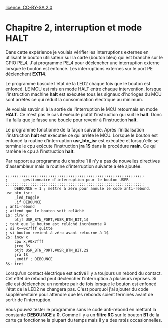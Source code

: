 [licence: CC-BY-SA 2.0](https://creativecommons.org/licenses/by-sa/2.0/fr/) 

# Chapitre 2, interruption et mode HALT

Dans cette expérience je voulais vérifier les interruptions externes en utilisant le bouton utilisateur sur la carte (bouton bleu) qui est branché sur le GPIO PE_4. J'ai programmé PE_4 pour déclencher une interruption externe lorsque le bouton est enfoncé. Les interruptions externes sur le port PE déclenchent **EXTI4**. 

Le programme bascule l'état de la LED2 chaque fois que le bouton est enfoncé.  LE MCU est mis en mode HALT entre chaque intervention. lorsque l'instruction machine **halt** est exécutée tous les signaux d'horloges du MCU sont arrêtés ce qui réduit la consommation électrique au minimum.

Je voulais savoir si à la sortie de l'interruption le MCU retournais en mode **HALT**. Ce n'est pas le cas il exécute plutôt l'instruction qui suit le **halt**. Donc il a fallu que je fasse une boucle pour revenir à l'instruction **halt**.

Le programme fonctionne de la façon suivante. Après l'initialisation l'instruction **halt** est exécutée ce qui arrête le MCU. Lorsque le bouton est enfoncé la routine d'interruption **usr_btn_isr** est exécutée et lorsqu'elle se termine le cpu exécute l'instruction **jra 1$** dans la procédure **main**. Ce qui ramène le cpu à l'instruction **halt**.

Par rapport au programme du chapitre 1 il n'y a pas de nouvelles directives d'assembleur mais la routine d'interruption suivante a été ajoutée.
```
;;;;;;;;;;;;;;;;;;;;;;;;;;;;;;;;;;;;;;;;;;;;;;;;;;;;;;;;;;;;;;
;       gestionnaire d'interruption pour le bouton USER
;;;;;;;;;;;;;;;;;;;;;;;;;;;;;;;;;;;;;;;;;;;;;;;;;;;;;;;;;;;;;;
    DEBOUNCE = 1 ; mettre à zéro pour annule le code anti-rebond.
usr_btn_isr:
    _led_toggle
    .if DEBOUNCE
; anti-rebond
; attend que le bouton soit relâché
1$: clrw x
    btjf USR_BTN_PORT,#USR_BTN_BIT,1$ 
; tant que le bouton est relâché incrémente X 
; si X==0x7fff quitte
; si bouton revient à zéro avant retourne à 1$     
2$: incw x
    cpw x,#0x7fff
    jreq 3$
    btjt USR_BTN_PORT,#USR_BTN_BIT,2$
    jra 1$  
    .endif ; DEBOUNCE
3$: iret
```
Lorsqu'un contact électrique est activé il y a toujours un rebond du contact. Cet effet de rebond peut déclencher l'interruption à plusieurs reprises. Si elle est déclenchée un nombre pair de fois lorsque le bouton est enfoncé l'état de la LED2 ne changera pas. C'est pourquoi j'ai ajouter du code supplémentaire pour attendre que les rebonds soient terminés avant de sortir de l'interruption.

Vous pouvez tester le programme sans le code anti-rebond en mettant la constante  **DEBOUNCE** à **0**. Comme il y a un **filtre RC** sur le bouton **B1** de la carte ça fonctionne la plupart du temps mais il y a des ratés occasionnelles.





